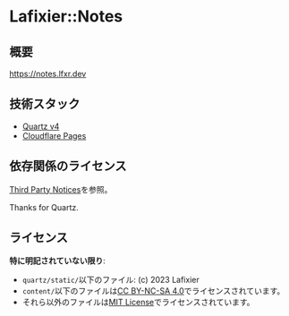 # Lafixier::Notes

## 概要

<https://notes.lfxr.dev>

## 技術スタック

- [Quartz v4](https://github.com/jackyzha0/quartz)
- [Cloudflare Pages](https://pages.cloudflare.com/)

## 依存関係のライセンス

[Third Party Notices](ThirdPartyNotices.md)を参照。

Thanks for Quartz.

## ライセンス

**特に明記されていない限り**:

- `quartz/static/`以下のファイル: (c) 2023 Lafixier
- `content/`以下のファイルは[CC BY-NC-SA 4.0](https://creativecommons.org/licenses/by-nc-sa/4.0/deed.ja)でライセンスされています。
- それら以外のファイルは[MIT License](LICENSE.txt)でライセンスされています。
